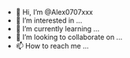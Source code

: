 - 👋 Hi, I’m @Alex0707xxx
- 👀 I’m interested in ...
- 🌱 I’m currently learning ...
- 💞️ I’m looking to collaborate on ...
- 📫 How to reach me ...

<!---
Alex0707xxx/Alex0707xxx is a ✨ special ✨ repository because its `README.md` (this file) appears on your GitHub profile.
You can click the Preview link to take a look at your changes.
--->
